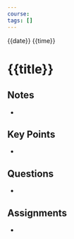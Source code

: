 ```yaml
---
course:
tags: []
---
```


{{date}} {{time}}

# {{title}}

## Notes

-

## Key Points

-

## Questions

-

## Assignments

-